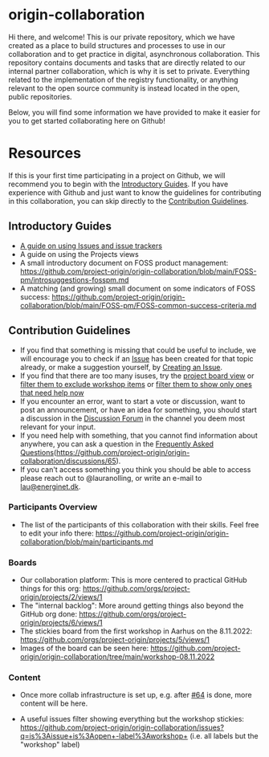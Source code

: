 # origin-collaboration
Hi there, and welcome! This is our private repository, which we have created as a place to build structures and processes to use in our collaboration and to get practice in digital, asynchronous collaboration. This repository contains documents and tasks that are directly related to our internal partner collaboration, which is why it is set to private. Everything related to the implementation of the registry functionality, or anything relevant to the open source community is instead located in the open, public repositories. 

Below, you will find some information we have provided to make it easier for you to get started collaborating here on Github!

# Resources
If this is your first time participating in a project on Github, we will recommend you to begin with the [Introductory Guides](#introductory-guides). If you have experience with Github and just want to know the guidelines for contributing in this collaboration, you can skip directly to the [Contribution Guidelines](#contribution-guidelines). 

## Introductory Guides
- [A guide on using Issues and issue trackers](guides/issue_trackers.md) 
- A guide on using the Projects views
- A small introductory document on FOSS product management: https://github.com/project-origin/origin-collaboration/blob/main/FOSS-pm/introsuggestions-fosspm.md
- A matching (and growing) small document on some indicators of FOSS success: https://github.com/project-origin/origin-collaboration/blob/main/FOSS-pm/FOSS-common-success-criteria.md 

## Contribution Guidelines
- If you find that something is missing that could be useful to include, we will encourage you to check if an [Issue](https://github.com/project-origin/origin-collaboration/issues) has been created for that topic already, or make a suggestion yourself, by [Creating an Issue](https://github.com/project-origin/origin-collaboration/issues/new/choose).
 - If you find that there are too many isuses, try the [project board view]() or [filter them to exclude workshop items](https://github.com/project-origin/origin-collaboration/issues?q=is%3Aissue+is%3Aopen+-label%3Aworkshop+) or [filter them to show only ones that need help now](https://github.com/project-origin/origin-collaboration/issues?q=is%3Aissue+is%3Aopen+label%3A%22help+wanted%22+) 
- If you encounter an error, want to start a vote or discussion, want to post an announcement, or have an idea for something, you should start a discussion in the [Discussion Forum](https://github.com/project-origin/origin-collaboration/discussions) in the channel you deem most relevant for your input.  
- If you need help with something, that you cannot find information about anywhere, you can ask a question in the [Frequently Asked Questions](https://github.com/project-origin/origin-collaboration/discussions/10)(https://github.com/project-origin/origin-collaboration/discussions/65).
- If you can't access something you think you should be able to access please reach out to @lauranolling, or write an e-mail to lau@energinet.dk. 

### Participants Overview
- The list of the participants of this collaboration with their skills. Feel free to edit your info there: https://github.com/project-origin/origin-collaboration/blob/main/participants.md

### Boards
- Our collaboration platform: This is more centered to practical GitHub things for this org: https://github.com/orgs/project-origin/projects/2/views/1
- The "internal backlog": More around getting things also beyond the GitHub org done: https://github.com/orgs/project-origin/projects/6/views/1
- The stickies board from the first workshop in Aarhus on the 8.11.2022: https://github.com/orgs/project-origin/projects/5/views/1
 - Images of the board can be seen here: https://github.com/project-origin/origin-collaboration/tree/main/workshop-08.11.2022

### Content
- Once more collab infrastructure is set up, e.g. after [#64](https://github.com/project-origin/origin-collaboration/issues/64) is done, more content will be here.

- A useful issues filter showing everything but the workshop stickies: https://github.com/project-origin/origin-collaboration/issues?q=is%3Aissue+is%3Aopen+-label%3Aworkshop+ (i.e. all labels but the "workshop" label)
 


